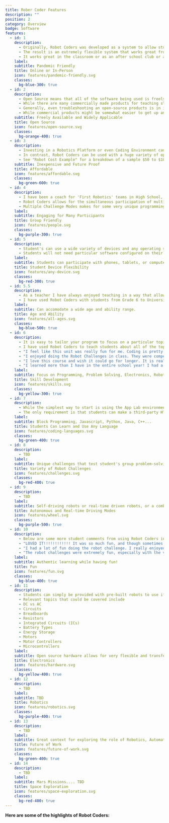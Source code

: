 ```yaml
---
title: Rober Coder Features
description: ""
position: 2
category: Overview
badge: Software
features:
  - id: 1
    description:
      - Originally, Robot Coders was developed as a system to allow students to learn about coding, robotics, and the future of work while working from home during the pandemic.
      - The result is an extremely flexible system that works great from small to large groups of people who are all in-person, or all online, or anything in between!
      - It works great in the classroom or as an after school club or activity.
    label:
    subtitle: Pandemic Friendly
    title: Online or In-Person
    icon: features/pandemic-friendly.svg
    classes:
      bg-blue-300: true
  - id: 2
    description:
      - Open Source means that all of the software being used is freely available and all technical aspects of the hardware and software are published and known.
      - While there are many commercially made products for teaching students about Coding, Robotics, and Electronics, the potential for learning relevant skills is hugely reduced while the cost is higher.
      - Generally, even troubleshooting an open-source products is in itself a valuable learning opportunity. In contrast, trying to fix problems in a commercial system is simply spending time trying to get the product working so the actual learning can happen.
      - While commercial products might be somewhat easier to get up and running, Robot Coders has been made as straightforward as possible. Again, the learning you and your students undertake to get setup is valuable in and of itself and will likely be useful in other contexts.
    subtitle: Freely Available and Widely Applicable
    title: Open Source
    icon: features/open-source.svg
    classes:
      bg-orange-400: true
  - id: 3
    description:
      - Investing in a Robotics Platform or even Coding Environment can be expensive. For example, a single copy of the popular "Lego Mindstorms EV3" set can cost from $500 to $1000. Recently, Lego has announced this Robotics system is being discontinued.
      - In contrast, Robot Coders can be used with a huge variety of open-source platforms, both software and hardware. Examples are provided for very low cost robots built using Arduino UNO with Robot Controller Apps developed by students on the free Code.org website in their App Lab. However, there is many other hardware and software options that would work as well.
      - See "Robot Cost Example" for a breakdown of a sample $50 to $100 robot compatible with Robot Coders.
    subtitle: Inexpensive and Future Proof
    title: Affordable
    icon: features/affordable.svg
    classes:
      bg-green-600: true
  - id: 4
    description:
      - I have been a coach for 'First Robotics' teams in High School, as well as for 'First Lego League' (using Lego Mindstorms EV3). These are awesome programs for teaching students about Robotics, Coding, Team Work and more. However, they are also quite expensive and I find can be limiting in terms of easily getting many students involved in the coding and robotics challenges themselves at the same time.
      - Robot Coders allows for the simultaneous participation of multiple members of a team and multiple teams (again, regardless of location). This allows for a very flexible and engaging platform for students to participate in.
      - Multiple Challenge Modes makes for some very unique programming and team problem-solving opportunities.
    label:
    subtitle: Engaging for Many Participants
    title: Group Friendly
    icon: features/people.svg
    classes:
      bg-purple-300: true
  - id: 5
    description:
      - Student's can use a wide variety of devices and any operating system to create their Robot Driving Apps.
      - Students will not need particular software configured on their devices to develop and participate in Robot Challenges.
    label:
    subtitle: Students can participate with phones, tablets, or computers.
    title: Student Device Flexibility
    icon: features/any-device.svg
    classes:
      bg-red-300: true
  - id: 5.5
    description:
      - As a teacher I have always enjoyed teaching in a way that allows for gifted students to easily extend the tasks at hand while allowing students who struggle in a particular area to still have a sense of accomplishment.
      - I have used Robot Coders with students from Grade 6 to University Level and rarely failed to get a student able to meaningfully participate.
    label:
    subtitle: Can accomodate a wide age and ability range.
    title: Age and Ability
    icon: features/all-ages.svg
    classes:
      bg-blue-500: true
  - id: 6
    description:
      - It is easy to tailor your program to focus on a particular topic (such as Programming). However, there is also huge scope for using Robot Coders to teach other topics.
      - I have used Robot Coders to teach students about all of the topics listed. Below are some of the comments I have received in response.
      - "I feel like this unit was really fun for me. Coding is pretty interesting in technology and shows me how much work and effort goes into making software's and programs."
      - "I enjoyed doing the Robot Challenges in class. They were competitive and a lot of fun to try. I learned a lot about functions and variables and how to make corrections if I had any mistakes in my code. I enjoyed working with my friends and competing with my classmates, it was also quite amusing when the robots would fall off the edge of the course."
      - "I love this course and wish it could go for longer. It is really fun to control the robots and look at them through the camera and it kinda feels like i just landed something on the moon. I learned a-lot of things and would love to learn more."
      - "I learned more than I have in the entire school year! I had a lot of pleasure in the robot challenges because I learned to code and I was able to play."
    label:
    subtitle: Focus on Programming, Problem Solving, Electronics, Robotics, Teamwork, Future of Work, Space Exploration in any combination.
    title: Skill Development
    icon: features/skills.svg
    classes:
      bg-yellow-300: true
  - id: 7
    description:
      - While the simplest way to start is using the App Lab environment of Code.org, it is possible to let students use ANY language of their choosing in any programming environment.
      - The only requirement is that students can make a third-party HTTP request from within their environment (which is made even simpler in App Lab by having a built-in function student can call to perform the properly formatted request for them).
    label:
    subtitle: Block Programming, Javascript, Python, Java, C++...
    title: Students Can Learn and Use Any Language
    icon: features/coding-languages.svg
    classes:
      bg-green-400: true
  - id: 8
    description:
      - TBD
    label:
    subtitle: Unique challenges that test student's group problem-solving in many ways.
    title: Variety of Robot Challenges
    icon: features/challenges.svg
    classes:
      bg-red-400: true
  - id: 9
    description:
      - TBD
    label:
    subtitle: Self-driving robots or real-time driven robots, or a combination of the two!
    title: Autonomous and Real-time Driving Modes
    icon: features/wheel.svg
    classes:
      bg-purple-500: true
  - id: 10
    description:
      - Below are some more student comments from using Robot Coders in a class.
      - "LOVED IT!!!!!!!!!!!! It was so much fun, and though sometimes challenging, but rewarding. I think that more challenges (driving) would be great, and if we could be with different groups IF WE HAVE MORE TIME. Overall I think this is the funnest (it's a word) activity this whole school year, just wish that we had more times with it"
      - "I had a lot of fun doing the robot challenge. I really enjoyed my team and the racing. I learned that communicating with my team made a large difference to the way that we raced. So I usually called my team mates when racing started."
      - "The robot challenges were extremely fun, especially with the videos and exploration of future technology and space. I learned to understand the syntax of JavaScript and the similarities and differences it has to previous programming languages. I enjoyed the competition part of programming a rover on 'Mars', especially team mode where the class used teamwork to suceed."
    label:
    subtitle: Authentic learning while having fun!
    title: Fun
    icon: features/fun.svg
    classes:
      bg-blue-400: true
  - id: 11
    description:
      - Students can simply be provided with pre-built robots to use if focussing on programming, challenges, automation and the future of work, etc. However, it is also a great platform for teaching electronics.
      - Relevant topics that could be covered include
      - DC vs AC
      - Circuits
      - Breadboards
      - Resistors
      - Integrated Circuits (ICs)
      - Battery Types
      - Energy Storage
      - Motors
      - Motor Controllers
      - Microcontrollers
    label:
    subtitle: Open source hardware allows for very flexible and transferable learning.
    title: Electronics
    icon: features/hardware.svg
    classes:
      bg-yellow-400: true
  - id: 12
    description:
      - TBD
    label:
    subtitle: TBD
    title: Robotics
    icon: features/robotics.svg
    classes:
      bg-purple-400: true
  - id: 13
    description:
      - TBD
    label:
    subtitle: Great context for exploring the role of Robotics, Automation, AI and the Future of Work.
    title: Future of Work
    icon: features/future-of-work.svg
    classes:
      bg-green-400: true
  - id: 14
    description:
      - TBD
    label:
    subtitle: Mars Missions.... TBD
    title: Space Exploration
    icon: features/space-exploration.svg
    classes:
      bg-red-400: true
---
```


**Here are some of the highlights of Robot Coders:**

<features-grid :features="features"></features-grid>
